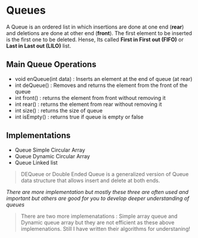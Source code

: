 # Queues

A Queue is an ordered list in which insertions are done at one end (**rear**) and deletions are done at other end (**front**). The first element to be inserted is the first one to be deleted. Hense, Its called **First in First out (FIFO)** or **Last in Last out (LILO)** list.

## Main Queue Operations

- void enQueue(int data) : Inserts an element at the end of queue (at rear)
- int deQueue() : Removes and returns the element from the front of the queue
- int front() : returns the element from front without removing it
- int rear() : returns the element from rear without removing it
- int size() : returns the size of queue
- int isEmpty() : returns true if queue is empty or false

## Implementations

- Queue Simple Circular Array 
- Queue Dynamic Circular Array 
- Queue Linked list

> DEQueue or Double Ended Queue is a generalized version of Queue data structure that allows insert and delete at both ends.

_There are more implementation but mostly these three are often used and important but others are good for you to develop deeper understanding of queues_

> There are two more implemenatations : Simple array queue and Dynamic queue array but they are not efficient as these above implemenations. Still I have written their algorithms for understaning!